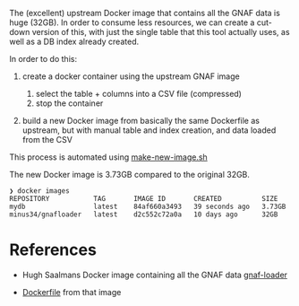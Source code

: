 The (excellent) upstream Docker image that contains all the GNAF data is huge (32GB).  In order to
consume less resources, we can create a cut-down version of this, with just the single table that
this tool actually uses, as well as a DB index already created.

In order to do this:

1. create a docker container using the upstream GNAF image
   1. select the table + columns into a CSV file (compressed)
   2. stop the container

2. build a new Docker image from basically the same Dockerfile as upstream, but with manual table and index creation, and data loaded from the CSV

This process is automated using [make-new-image.sh](make-new-image.sh)

The new Docker image is 3.73GB compared to the original 32GB.

```
❯ docker images
REPOSITORY           TAG       IMAGE ID       CREATED          SIZE
mydb                 latest    84af660a3493   39 seconds ago   3.73GB
minus34/gnafloader   latest    d2c552c72a0a   10 days ago      32GB
```

# References

- Hugh Saalmans Docker image containing all the GNAF data [gnaf-loader](https://github.com/minus34/gnaf-loader)

- [Dockerfile](https://github.com/minus34/gnaf-loader/blob/master/docker/Dockerfile) from that image